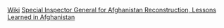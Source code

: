 [Wiki](https://en.wikipedia.org/wiki/Special_Inspector_General_for_Afghanistan_Reconstruction)
[Special Inspector General for Afghanistan Reconstruction, Lessons Learned in Afghanistan](https://www.sigar.mil/pdf/lessonslearned/SIGAR-21-46-LL.pdf)